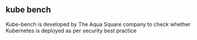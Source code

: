 ## kube bench

Kube-bench is developed by The Aqua Square company to check whether Kubernetes is deployed as per security best practice

